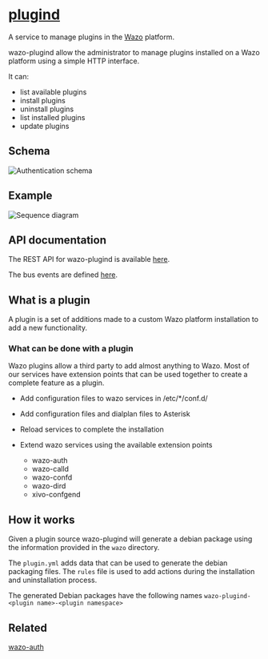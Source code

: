 # [plugind](https://github.com/wazo-pbx/wazo-plugind)

A service to manage plugins in the [Wazo](http://wazo.community) platform.

wazo-plugind allow the administrator to manage plugins installed on a Wazo platform using
a simple HTTP interface.

It can:

* list available plugins
* install plugins
* uninstall plugins
* list installed plugins
* update plugins

## Schema

![Authentication schema](diagram.svg)

## Example

![Sequence diagram](sequence-diagram.svg)

## API documentation

The REST API for wazo-plugind is available [here](http://developers.wazo.io/api/plugins.html).

The bus events are defined [here](https://github.com/wazo-pbx/xivo-bus/blob/master/xivo_bus/resources/plugins/events.py).

## What is a plugin

A plugin is a set of additions made to a custom Wazo platform installation to add a new functionality.

### What can be done with a plugin

Wazo plugins allow a third party to add almost anything to Wazo. Most of our services have extension points that can be used together to create a complete feature as a plugin.

* Add configuration files to wazo services in /etc/*/conf.d/
* Add configuration files and dialplan files to Asterisk
* Reload services to complete the installation
* Extend wazo services using the available extension points

  * wazo-auth
  * wazo-calld
  * wazo-confd
  * wazo-dird
  * xivo-confgend

## How it works

Given a plugin source wazo-plugind will generate a debian package using the information provided in the `wazo` directory.

The `plugin.yml` adds data that can be used to generate the debian packaging files.
The `rules` file is used to add actions during the installation and uninstallation process.

The generated Debian packages have the following names `wazo-plugind-<plugin name>-<plugin namespace>`

## Related
 
[wazo-auth](/overview/authentication.html)
